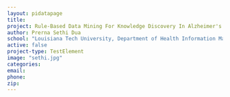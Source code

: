 ```yaml
---
layout: pidatapage
title:
project: Rule-Based Data Mining For Knowledge Discovery In Alzheimer's Disease Using Microarray Databases
author: Prerna Sethi Dua
school: "Louisiana Tech University, Department of Health Information Management"
active: false
project-type: TestElement
image: "sethi.jpg"
categories:
email:
phone:
zip:
---
```

